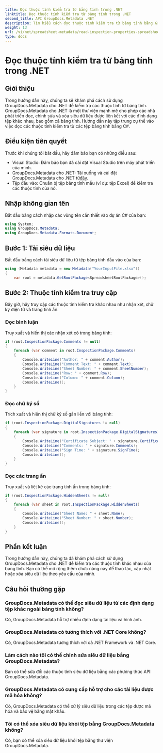 ```yaml
---
title: Đọc thuộc tính kiểm tra từ bảng tính trong .NET
linktitle: Đọc thuộc tính kiểm tra từ bảng tính trong .NET
second_title: API GroupDocs.Metadata .NET
description: Tìm hiểu cách đọc thuộc tính kiểm tra từ bảng tính bằng GroupDocs.Metadata cho .NET. Truy cập nhận xét, chữ ký điện tử và trang tính ẩn một cách dễ dàng.
weight: 13
url: /vi/net/spreadsheet-metadata/read-inspection-properties-spreadsheets/
type: docs
---
```

# Đọc thuộc tính kiểm tra từ bảng tính trong .NET

## Giới thiệu
Trong hướng dẫn này, chúng ta sẽ khám phá cách sử dụng GroupDocs.Metadata cho .NET để kiểm tra các thuộc tính từ bảng tính. GroupDocs.Metadata cho .NET là một thư viện mạnh mẽ cho phép các nhà phát triển đọc, chỉnh sửa và xóa siêu dữ liệu được liên kết với các định dạng tệp khác nhau, bao gồm cả bảng tính. Hướng dẫn này tập trung cụ thể vào việc đọc các thuộc tính kiểm tra từ các tệp bảng tính bằng C#.
## Điều kiện tiên quyết
Trước khi chúng tôi bắt đầu, hãy đảm bảo bạn có những điều sau:
- Visual Studio: Đảm bảo bạn đã cài đặt Visual Studio trên máy phát triển của mình.
-  GroupDocs.Metadata cho .NET: Tải xuống và cài đặt GroupDocs.Metadata cho .NET từ[đây](https://releases.groupdocs.com/metadata/net/).
- Tệp đầu vào: Chuẩn bị tệp bảng tính mẫu (ví dụ: tệp Excel) để kiểm tra các thuộc tính của nó.

## Nhập không gian tên
Bắt đầu bằng cách nhập các vùng tên cần thiết vào dự án C# của bạn:
```csharp
using System;
using GroupDocs.Metadata;
using GroupDocs.Metadata.Formats.Document;
```
## Bước 1: Tải siêu dữ liệu
Bắt đầu bằng cách tải siêu dữ liệu từ tệp bảng tính đầu vào của bạn:
```csharp
using (Metadata metadata = new Metadata("YourInputFile.xlsx"))
{
    var root = metadata.GetRootPackage<SpreadsheetRootPackage>();
```
## Bước 2: Thuộc tính kiểm tra truy cập
Bây giờ, hãy truy cập các thuộc tính kiểm tra khác nhau như nhận xét, chữ ký điện tử và trang tính ẩn.
### Đọc bình luận
Truy xuất và hiển thị các nhận xét có trong bảng tính:
```csharp
if (root.InspectionPackage.Comments != null)
{
    foreach (var comment in root.InspectionPackage.Comments)
    {
        Console.WriteLine("Author: " + comment.Author);
        Console.WriteLine("Comment Text: " + comment.Text);
        Console.WriteLine("Sheet Number: " + comment.SheetNumber);
        Console.WriteLine("Row: " + comment.Row);
        Console.WriteLine("Column: " + comment.Column);
        Console.WriteLine();
    }
}
```
### Đọc chữ ký số
Trích xuất và hiển thị chữ ký số gắn liền với bảng tính:
```csharp
if (root.InspectionPackage.DigitalSignatures != null)
{
    foreach (var signature in root.InspectionPackage.DigitalSignatures)
    {
        Console.WriteLine("Certificate Subject: " + signature.CertificateSubject);
        Console.WriteLine("Comments: " + signature.Comments);
        Console.WriteLine("Sign Time: " + signature.SignTime);
        Console.WriteLine();
    }
}
```
### Đọc các trang ẩn
Truy xuất và liệt kê các trang tính ẩn trong bảng tính:
```csharp
if (root.InspectionPackage.HiddenSheets != null)
{
    foreach (var sheet in root.InspectionPackage.HiddenSheets)
    {
        Console.WriteLine("Sheet Name: " + sheet.Name);
        Console.WriteLine("Sheet Number: " + sheet.Number);
        Console.WriteLine();
    }
}
```

## Phần kết luận
Trong hướng dẫn này, chúng ta đã khám phá cách sử dụng GroupDocs.Metadata cho .NET để kiểm tra các thuộc tính khác nhau của bảng tính. Bạn có thể mở rộng thêm chức năng này để thao tác, cập nhật hoặc xóa siêu dữ liệu theo yêu cầu của mình.

## Câu hỏi thường gặp
### GroupDocs.Metadata có thể đọc siêu dữ liệu từ các định dạng tệp khác ngoài bảng tính không?
Có, GroupDocs.Metadata hỗ trợ nhiều định dạng tài liệu và hình ảnh.
### GroupDocs.Metadata có tương thích với .NET Core không?
Có, GroupDocs.Metadata tương thích với cả .NET Framework và .NET Core.
### Làm cách nào tôi có thể chỉnh sửa siêu dữ liệu bằng GroupDocs.Metadata?
Bạn có thể sửa đổi các thuộc tính siêu dữ liệu bằng các phương thức API GroupDocs.Metadata.
### GroupDocs.Metadata có cung cấp hỗ trợ cho các tài liệu được mã hóa không?
Có, GroupDocs.Metadata có thể xử lý siêu dữ liệu trong các tệp được mã hóa và bảo vệ bằng mật khẩu.
### Tôi có thể xóa siêu dữ liệu khỏi tệp bằng GroupDocs.Metadata không?
Có, bạn có thể xóa siêu dữ liệu khỏi tệp bằng thư viện GroupDocs.Metadata.